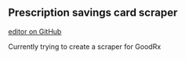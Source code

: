 ## Prescription savings card scraper

[editor on GitHub](https://github.com/getgoing9/Gambolaya/edit/gh-pages/index.md)

<p> Currently trying to create a scraper for GoodRx</p>
